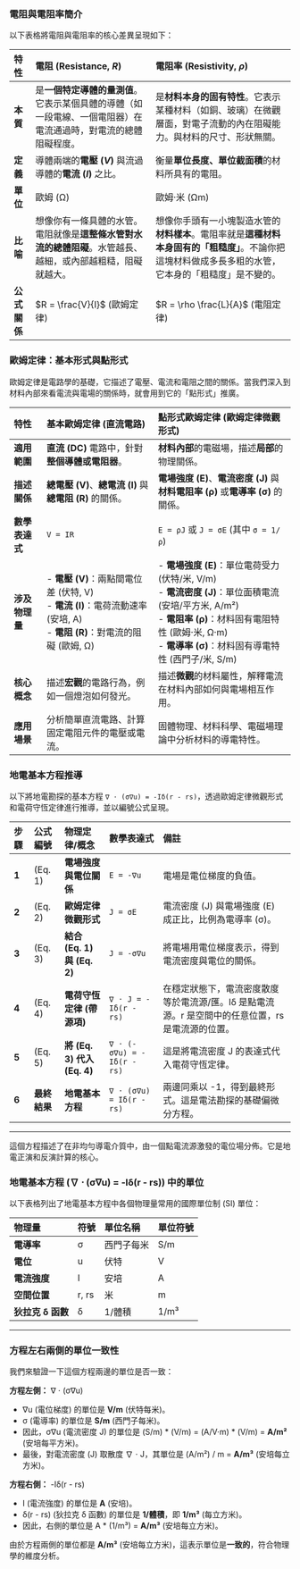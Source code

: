 ### 電阻與電阻率簡介

以下表格將電阻與電阻率的核心差異呈現如下：

| 特性     | **電阻 (Resistance, $R$)** | **電阻率 (Resistivity, $\rho$)** |
| :------- | :--------------------------------------------------------------- | :----------------------------------------------------------------- |
| **本質** | 是**一個特定導體的量測值**。它表示某個具體的導體（如一段電線、一個電阻器）在電流通過時，對電流的總體阻礙程度。 | 是**材料本身的固有特性**。它表示某種材料（如銅、玻璃）在微觀層面，對電子流動的內在阻礙能力。與材料的尺寸、形狀無關。 |
| **定義** | 導體兩端的**電壓 ($V$)** 與流過導體的**電流 ($I$)** 之比。 | 衡量**單位長度、單位截面積**的材料所具有的電阻。 |
| **單位** | 歐姆 (Ω)                                                  | 歐姆·米 (Ωm)                                         |
| **比喻** | 想像你有一條具體的水管。電阻就像是**這整條水管對水流的總體阻礙**。水管越長、越細，或內部越粗糙，阻礙就越大。 | 想像你手頭有一小塊製造水管的**材料樣本**。電阻率就是**這種材料本身固有的「粗糙度」**。不論你把這塊材料做成多長多粗的水管，它本身的「粗糙度」是不變的。 |
| **公式關係** | $R = \frac{V}{I}$ (歐姆定律)                                    | $R = \rho \frac{L}{A}$ (電阻定律)                  |


### 歐姆定律：基本形式與點形式

歐姆定律是電路學的基礎，它描述了電壓、電流和電阻之間的關係。當我們深入到材料內部來看電流與電場的關係時，就會用到它的「點形式」推廣。

| 特性     | **基本歐姆定律 (直流電路)** | **點形式歐姆定律 (歐姆定律微觀形式)** |
| :------- | :----------------------------- | :--------------------------------------- |
| **適用範圍** | **直流 (DC)** 電路中，針對**整個導體或電阻器**。 | **材料內部**的電磁場，描述**局部**的物理關係。 |
| **描述關係** | **總電壓 (V)**、**總電流 (I)** 與**總電阻 (R)** 的關係。 | **電場強度 (E)**、**電流密度 (J)** 與**材料電阻率 (ρ)** 或**電導率 (σ)** 的關係。 |
| **數學表達式** | `V = IR` | `E = ρJ` 或 `J = σE` (其中 `σ = 1/ρ`) |
| **涉及物理量** | - **電壓 (V)**：兩點間電位差 (伏特, V)<br> - **電流 (I)**：電荷流動速率 (安培, A)<br> - **電阻 (R)**：對電流的阻礙 (歐姆, Ω) | - **電場強度 (E)**：單位電荷受力 (伏特/米, V/m)<br> - **電流密度 (J)**：單位面積電流 (安培/平方米, A/m²) <br> - **電阻率 (ρ)**：材料固有電阻特性 (歐姆·米, Ω·m)<br> - **電導率 (σ)**：材料固有導電特性 (西門子/米, S/m) |
| **核心概念** | 描述**宏觀**的電路行為，例如一個燈泡如何發光。 | 描述**微觀**的材料屬性，解釋電流在材料內部如何與電場相互作用。 |
| **應用場景** | 分析簡單直流電路、計算固定電阻元件的電壓或電流。 | 固體物理、材料科學、電磁場理論中分析材料的導電特性。 |


### 地電基本方程推導 

以下將地電勘探的基本方程 `∇ ⋅ (σ∇u) = -Iδ(r - rs)`，透過歐姆定律微觀形式和電荷守恆定律進行推導，並以編號公式呈現。

| 步驟 | 公式編號 | 物理定律/概念               | 數學表達式                                     | 備註                                                   |
| :--- | :------- | :-------------------------- | :--------------------------------------------- | :----------------------------------------------------- |
| **1** | (Eq. 1)  | **電場強度與電位關係** | `E = -∇u`                                        | 電場是電位梯度的負值。                                 |
| **2** | (Eq. 2)  | **歐姆定律微觀形式** | `J = σE`                                         | 電流密度 (J) 與電場強度 (E) 成正比，比例為電導率 (σ)。 |
| **3** | (Eq. 3)  | **結合 (Eq. 1) 與 (Eq. 2)** | `J = -σ∇u`                                       | 將電場用電位梯度表示，得到電流密度與電位的關係。     |
| **4** | (Eq. 4)  | **電荷守恆定律 (帶源項)** | `∇ ⋅ J = -Iδ(r - rs)`                            | 在穩定狀態下，電流密度散度等於電流源/匯。Iδ 是點電流源。r 是空間中的任意位置，rs 是電流源的位置。 |
| **5** | (Eq. 5)  | **將 (Eq. 3) 代入 (Eq. 4)** | `∇ ⋅ (-σ∇u) = -Iδ(r - rs)`                     | 這是將電流密度 J 的表達式代入電荷守恆定律。           |
| **6** | **最終結果** | **地電基本方程** | `∇ ⋅ (σ∇u) = Iδ(r - rs)`                         | 兩邊同乘以 -1，得到最終形式。這是電法勘探的基礎偏微分方程。 |

---

這個方程描述了在非均勻導電介質中，由一個點電流源激發的電位場分佈。它是地電正演和反演計算的核心。

### 地電基本方程 (∇ ⋅ (σ∇u) = -Iδ(r - rs)) 中的單位

以下表格列出了地電基本方程中各個物理量常用的國際單位制 (SI) 單位：

| 物理量          | 符號          | 單位名稱       | 單位符號   |
| :-------------- | :------------ | :--------- | :--------- |
| **電導率** | σ             | 西門子每米     | S/m        |
| **電位** | u             | 伏特           | V          |
| **電流強度** | I             | 安培           | A          |
| **空間位置** | r, rs         | 米             | m          |
| **狄拉克 δ 函數** | δ             | 1/體積         | 1/m³       |

---

### 方程左右兩側的單位一致性

我們來驗證一下這個方程兩邊的單位是否一致：

**方程左側：** ∇ ⋅ (σ∇u)

* ∇u (電位梯度) 的單位是 **V/m** (伏特每米)。
* σ (電導率) 的單位是 **S/m** (西門子每米)。
* 因此，σ∇u (電流密度 J) 的單位是 (S/m) * (V/m) = (A/V·m) * (V/m) = **A/m²** (安培每平方米)。
* 最後，對電流密度 (J) 取散度 ∇ ⋅ J，其單位是 (A/m²) / m = **A/m³** (安培每立方米)。

**方程右側：** -Iδ(r - rs)

* I (電流強度) 的單位是 **A** (安培)。
* δ(r - rs) (狄拉克 δ 函數) 的單位是 **1/體積**，即 **1/m³** (每立方米)。
* 因此，右側的單位是 A * (1/m³) = **A/m³** (安培每立方米)。

由於方程兩側的單位都是 **A/m³** (安培每立方米)，這表示單位是**一致的**，符合物理學的維度分析。
